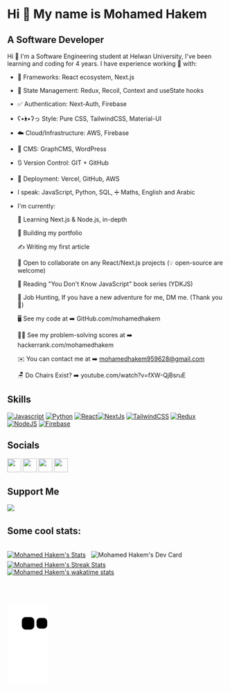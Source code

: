Hi 👋 My name is Mohamed Hakem
==============================

A Software Developer
--------------------

<!-- I've been learning and coding for four years, recently, I got accepted into Software Engineering University, and I'm starting next year! -->

<!-- *   🌍  I'm based in Egypt 
*   🖥️  See my portfolio at [GitHub](http://github.com/mohamedhakem)
*   ✉️  You can contact me at [mohamedhakem959628@gmail.com](mailto:mohamedhakem11111@gmail.com)
*   🚀  I'm currently working on [My Portfolio](http://github.com/mohamedhakem)
*   🧠  I'm learning Next.js & Node.js
*   🤝  I'm open to collaborating on React/Next.js SaaS products, or open-source Projects.
*   ⚡  I'm secretly Spiderman... but don't tell anyone.
 -->
Hi 👋 I'm a Software Engineering student at Helwan University, I've been learning and coding for 4 years. I have experience working 💼 with: 

* 🧰 Frameworks:  React ecosystem, Next.js 
* 🔄 State Management:  Redux,  Recoil,  Context and useState hooks
* ✅ Authentication:  Next-Auth,   Firebase  
* ʕ•́ᴥ•̀ʔっ Style:  Pure CSS,  TailwindCSS,   Material-UI
* ☁️ Cloud/Infrastructure:  AWS,   Firebase 
* 📜 CMS:  GraphCMS,  WordPress
* 🔃 Version Control: GIT + GitHub
* 🚀 Deployment: Vercel, GitHub, AWS
* I speak: JavaScript, Python, SQL, ➗ Maths, English and Arabic
* I'm currently:  

   🧠  Learning Next.js & Node.js, in-depth

   🚀  Building my portfolio 

   ✍ Writing my first article

   🤝  Open to collaborate on any React/Next.js projects (💡 open-source are welcome) 

   📘   Reading "You Don't Know JavaScript" book series (YDKJS)

   🎯  Job Hunting, If you have a new adventure for me, DM me. (Thank you 🙏)

   🖥️  See my code at ➡️ GitHub.com/mohamedhakem

   👨‍💻  See my problem-solving scores at ➡️    hackerrank.com/mohamedhakem 

   ✉️  You can contact me at ➡️  mohamedhakem959628@gmail.com

    🪑  Do Chairs Exist? ➡️ youtube.com/watch?v=fXW-QjBsruE


## Skills

<p align="left"><a href="https://developer.mozilla.org/en-US/docs/Web/JavaScript" target="_blank" rel="noreferrer"><img src="https://cdn.jsdelivr.net/gh/devicons/devicon/icons/javascript/javascript-original.svg" width="36" height="36" alt="Javascript" /></a> <a href="https://www.python.org/" target="_blank" rel="noreferrer"><img src="https://cdn.jsdelivr.net/gh/devicons/devicon/icons/python/python-original.svg" width="36" height="36" alt="Python" /></a> <a href="https://reactjs.org/" target="_blank" rel="noreferrer"><img src="https://cdn.jsdelivr.net/gh/devicons/devicon/icons/react/react-original.svg" width="36" height="36" alt="React" /></a><a href="https://nextjs.org/docs" target="_blank" rel="noreferrer"><img src="https://cdn.jsdelivr.net/gh/devicons/devicon/icons/nextjs/nextjs-original.svg" width="36" height="36" alt="NextJs" /></a> <a href="https://tailwindcss.com/" target="_blank" rel="noreferrer"><img src="https://cdn.jsdelivr.net/gh/devicons/devicon/icons/tailwindcss/tailwindcss-plain.svg" width="36" height="36" alt="TailwindCSS" /></a> <a href="https://redux.js.org/" target="_blank" rel="noreferrer"><img src="https://cdn.jsdelivr.net/gh/devicons/devicon/icons/redux/redux-original.svg" width="36" height="36" alt="Redux" /></a> <a href="https://nodejs.org/en/" target="_blank" rel="noreferrer"><img src="https://cdn.jsdelivr.net/gh/devicons/devicon/icons/nodejs/nodejs-original.svg" width="36" height="36" alt="NodeJS" /></a> <a href="https://firebase.google.com/" target="_blank" rel="noreferrer"><img src="https://cdn.jsdelivr.net/gh/devicons/devicon/icons/firebase/firebase-plain.svg" width="36" height="36" alt="Firebase" /></a></p>


## Socials

<p align="left"><a href="https://www.github.com/mohamedhakem" target="_blank" rel="noreferrer"><img src="https://raw.githubusercontent.com/danielcranney/readme-generator/main/public/icons/socials/github.svg" width="32" height="32" /></a> <a href="https://@hakem" target="_blank" rel="noreferrer"><img src="https://raw.githubusercontent.com/danielcranney/readme-generator/main/public/icons/socials/hashnode.svg" width="32" height="32" /></a> <a href="https://www.linkedin.com/in/mhdev" target="_blank" rel="noreferrer"><img src="https://raw.githubusercontent.com/danielcranney/readme-generator/main/public/icons/socials/linkedin.svg" width="32" height="32" /></a> <a href="https://www.twitter.com/mh_kem" target="_blank" rel="noreferrer"><img src="https://raw.githubusercontent.com/danielcranney/readme-generator/main/public/icons/socials/twitter.svg" width="32" height="32" /></a></p>

## Support Me 
<a href="https://www.buymeacoffee.com/hakem"><img src="https://cdn.buymeacoffee.com/buttons/v2/default-yellow.png" width="200" /></a>





<!-- ### Hi there ✋! -->
<!-- 
<div align="center"> 
  <h1>Mohamed Hakem</h1>
  <h3>Web Developer</h3> 

<br/>

  <div align="left">
  
  ### Hi there   <img src="https://media.giphy.com/media/hvRJCLFzcasrR4ia7z/giphy.gif" width="28"/>

  - 🌱 I’m currently learning ReactJS and NextJS, in depth.
  - 👯 I’m looking to collaborate on any JavaScript or ReactJS related project.
  - 📫 How to reach me: mohamedhakem959628@gmail.com, [Twitter](https://twitter.com/mh_kem) and [Linkedin](https://www.linkedin.com/in/mhdev) -->
  
 ## Some cool stats:
  
  </div>
</div>

<br/>

<a href="https://app.daily.dev/mohamedhakem">
    <img src="https://api.daily.dev/devcards/6383c6c5e45d4792b8560faf61db4477.png?r=u9b" 
      align="right"
      width="310" 
      title="Mohamed Hakem's Dev Card"
      alt="Mohamed Hakem's Dev Card"/>
</a>

<a href="https://github.com/anuraghazra/github-readme-stats">
   <img src="https://github-stats-teal.vercel.app/api?username=MohamedHakem&bg_color=0d1117&text_color=b4bbc1&icon_color=8b949e&title_color=c9d1d9&show_icons=true&border_color=30363d&&layout=compact&count_private=true&include_all_commits=true&hide=issues" 
     width="500"
     alt="Mohamed Hakem's Stats"/>
</a>
 
<br/>

<a href="https://github.com/anuraghazra/github-readme-stats">
 <img src="http://github-readme-streak-stats.herokuapp.com?user=MohamedHakem&theme=dark&hide_border=true&border=30363d&date_format=M%20j%5B%2C%20Y%5D&background=0D1117&ring=ABB2BA&fire=ABB2BA&currStreakLabel=ABB2BA&sideLabels=ABB2BA&sideNums=ABB2BA&dates=ABB2BA&stroke=ABB2BA&currStreakNum=ABB2BA)](https://git.io/streak-stats" 
  align="middle" 
  width="500"
   padding="10"
   alt="Mohamed Hakem's Streak Stats"/>
</a>

<br/>

<a href="https://github.com/anuraghazra/github-readme-stats">
   <img src="https://github-readme-stats.vercel.app/api/wakatime?username=MohamedHakem&bg_color=0d1117&text_color=b4bbc1&icon_color=8b949e&title_color=c9d1d9&show_icons=true&border_color=30363d&layout=compact&langs_count=10" 
     width="500"
     alt="Mohamed Hakem's wakatime stats"/>
</a>

<br/><br/>
  
![Snake animation](https://github.com/MohamedHakem/MohamedHakem/blob/output/github-contribution-grid-snake.svg)
